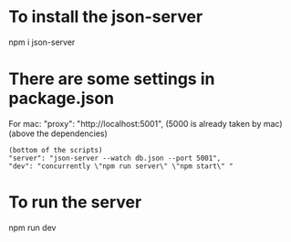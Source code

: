 # To install the json-server

npm i json-server

# There are some settings in package.json

For mac:
"proxy": "http://localhost:5001", (5000 is already taken by mac) (above the dependencies)

    (bottom of the scripts)
    "server": "json-server --watch db.json --port 5001",
    "dev": "concurrently \"npm run server\" \"npm start\" "

# To run the server

npm run dev
